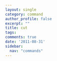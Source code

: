 ```yaml
---
layout: single
category: command
author_profile: false
excerpt: ""
title: cut
tags:
comments: true
date: '2011-08-31'
sidebar:
  nav: "commands"
---
```

